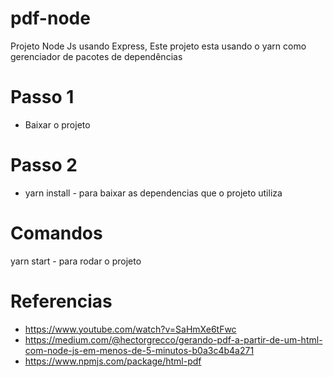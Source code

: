 # pdf-node
Projeto Node Js usando Express, 
Este projeto esta usando o yarn como gerenciador de pacotes de dependências

# Passo 1
 - Baixar o projeto
# Passo 2
 - yarn install - para baixar as dependencias que o projeto utiliza

# Comandos
yarn start - para rodar o projeto

# Referencias
 - https://www.youtube.com/watch?v=SaHmXe6tFwc
 - https://medium.com/@hectorgrecco/gerando-pdf-a-partir-de-um-html-com-node-js-em-menos-de-5-minutos-b0a3c4b4a271
 - https://www.npmjs.com/package/html-pdf
